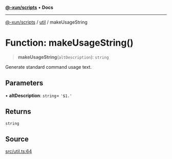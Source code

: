 [**@-xun/scripts**](../../README.md) • **Docs**

***

[@-xun/scripts](../../README.md) / [util](../README.md) / makeUsageString

# Function: makeUsageString()

> **makeUsageString**(`altDescription`): `string`

Generate standard command usage text.

## Parameters

• **altDescription**: `string`= `'$1.'`

## Returns

`string`

## Source

[src/util.ts:64](https://github.com/Xunnamius/xscripts/blob/b453fa840778101fac1e5f79d0e006f610b3882e/src/util.ts#L64)
